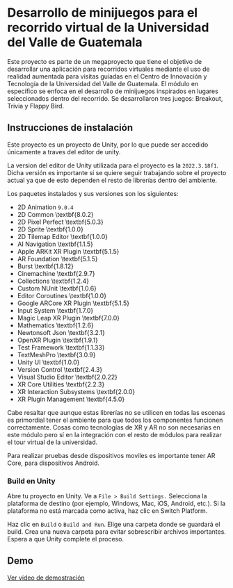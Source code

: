 
# Desarrollo de minijuegos para el recorrido virtual de la Universidad del Valle de Guatemala

Este proyecto es parte de un megaproyecto que tiene el objetivo de desarrollar una aplicación para recorridos virtuales mediante el uso de realidad aumentada para visitas guiadas en el Centro de Innovación y Tecnología de la Universidad del Valle de Guatemala. El módulo en específico se enfoca en el desarrollo de minijuegos inspirados en lugares seleccionados dentro del recorrido. Se desarrollaron tres juegos: Breakout, Trivia y Flappy Bird.


## Instrucciones de instalación

Este proyecto es un proyecto de Unity, por lo que puede ser accedido únicamente a traves del editor de unity.

La version del editor de Unity utilizada para el proyecto es la `2022.3.18f1`. Dicha versión es importante si se quiere seguir trabajando sobre el proyecto actual ya que de esto dependen el resto de librerías dentro del ambiente.

Los paquetes instalados y sus versiones son los siguientes:

- 2D Animation `9.0.4`
- 2D Common \textbf{8.0.2}
- 2D Pixel Perfect \textbf{5.0.3}
- 2D  Sprite \textbf{1.0.0}
- 2D  Tilemap Editor \textbf{1.0.0}
- AI Navigation \textbf{1.1.5}
- Apple ARKit XR Plugin \textbf{5.1.5}
- AR Foundation \textbf{5.1.5}
- Burst \textbf{1.8.12}
- Cinemachine \textbf{2.9.7}
- Collections \textbf{1.2.4}
- Custom NUnit \textbf{1.0.6}
- Editor Coroutines \textbf{1.0.0}
- Google ARCore XR Plugin \textbf{5.1.5}
- Input System \textbf{1.7.0}
- Magic Leap XR Plugin \textbf{7.0.0}
- Mathematics \textbf{1.2.6}
- Newtonsoft Json \textbf{3.2.1}
- OpenXR Plugin \textbf{1.9.1}
- Test Framework \textbf{1.1.33}
- TextMeshPro \textbf{3.0.9}
- Unity UI \textbf{1.0.0}
- Version Control \textbf{2.4.3}
- Visual Studio Editor \textbf{2.0.22}
- XR Core Utilities \textbf{2.2.3}
- XR Interaction Subsystems \textbf{2.0.0}
- XR Plugin Management \textbf{4.5.0}

Cabe resaltar que aunque estas librerías no se utilicen en todas las escenas es primordial tener el ambiente para que todos los componentes funcionen correctamente. Cosas como tecnologías de XR y AR no son necesarias en este módulo pero sí en la integración con el resto de módulos para realizar el tour virtual de la universidad. 

Para realizar pruebas desde dispositivos moviles es importante tener AR Core, para dispositivos Android.

### Build en Unity
Abre tu proyecto en Unity.
Ve a `File > Build Settings.`
Selecciona la plataforma de destino (por ejemplo, Windows, Mac, iOS, Android, etc.).
Si la plataforma no está marcada como activa, haz clic en Switch Platform.

Haz clic en `Build` o `Build and Run`.
Elige una carpeta donde se guardará el build.
Crea una nueva carpeta para evitar sobrescribir archivos importantes.
Espera a que Unity complete el proceso.

## Demo

[Ver video de demostración](demo/Demo.mp4)

